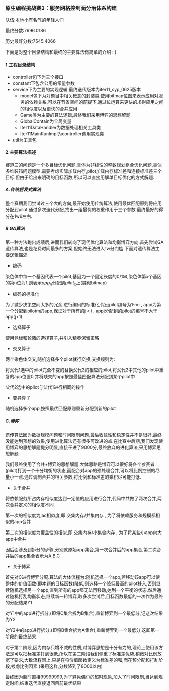 ### 原生编程挑战赛3：服务网格控制面分治体系构建

队伍:本地小有名气的年轻人们

最终分数:7696.0186

历史最好分数:7545.4066

下面是对整个目录结构和最终的主要算法做简单的介绍 : )

#### 1.工程目录结构

- controller包下为三个接口
- constant下包含公用的常量参数
- service下为主要的实现逻辑,最终迭代版本为iter11_syp_0625版本
  - model包下为对题目中相关概念的封装类,使用bitmap位图来表示应用对服务的依赖关系,可以在节省空间的前提下,通过位运算来更快的求得应用之间的相似度以及更快的合并应用
  - Game类为主要的算法逻辑,最终我们采用博弈的思想解题
  - GlobalContain为全局变量
  - Iter11DataHandler为数据处理相关工具类
  - Iter11MainRunImpl为controller调用实现类
- util为工具包

#### 2.主要算法描述

赛道三的问题是一个多目标优化问题,具体为非线性的整数规划组合优化问题,类似多维装箱问题模型.需要考虑实际加载内存,pilot加载内存标准差和连接标准差三个目标.但由于给出来明确的目标函数,所以可以直接用解单目标优化的方式解题.



##### A.传统启发式算法

整个赛期我们尝试过三个大的方向,最开始使用传统算法,使用最优匹配原则将应用分配到pilot.通过多次迭代分配,找出一组最优的权重作用于三个参数.最终最好的得分在1w6左右.



##### B.GA算法

第一种方法跑出成绩后,进而我们转向了现代优化算法和均衡博弈方向.首先尝试GA遗传算法,也是花费时间最多的方案,但始终无法进入1w分门槛.下面对遗传算法主要逻辑描述:

- 编码

染色体中每一个基因代表一个pilot,基因为一个固定长度的0/1串,染色体第x个基因的第n位为1,则表示$app_n$分配到$pilot_x$上(类似bitmap)

- 编码的标准化

为了减少决策空间太多的冗余,进行编码的标准化,假设pilot编号为1~m , appi为第一个分配到pilotm的app,保证对于所有的j < i , appj分配到的pilot的编号不大于app(j+1)

- 选择算子

使用竞标和轮赌的选择算子,并引入精英保留策略

- 交叉算子

两个染色体交叉,随机选择多个pilot就行交换,交换规则为:

将父代1选中的pilot完全不变的替换父代2的相应的pilot,将父代2中其他的pilot中重复的app位置0,并将缺失的app按照最佳匹配算法分配到某个pilot中

父代2选中的pilot与父代1进行相同的操作

- 变异算子

随机选择多个app,按照最优匹配原则重新分配到新的pilot



##### C.博弈

遗传算法因为数据规模问题和时间限制问题,最后收敛性和稳定性并不是很好,最终没能达到预想的效果,使用进化算法还有很多可改进的点.在比赛中后期,我们发现使用博弈的思想解题提分明显,直接干进了9000分,最终放弃的进化算法,采用博弈思想解题.

我们最终使用了合并+博弈的思想解题.大体思路是博弈可以很好将各个参赛者(pilot)打到一个十分均衡的状态,而配合对app的预处理合并,可以将比例控制的尽量小一点.通过调制合并的相关参数,将比例和标准差的乘积尽可能打低.

- 关于合并

将依赖服务所占内存相似度达到一定值的应用进行合并,代码中共做了两次合并,两次合并定义的相似度不同.

第一次的相似度为jac相似度,即 交集内存/并集内存 , 为了将依赖服务和规模都相似的app合并

第二次的相似度为覆盖性的相似,即 交集内存/小集合内存 , 为了将某些小app向大app中合并

因后面涉及到拆分的步骤,分别就原始app集合,第一次合并后的app集合,第二次合并后的app集合表示为A,B,C

- 关于博弈

首先对C进行博弈分配.算法的大体流程为:随机选择一个app,若移动该app可以使整体的价值函数(即本题的目标函数)降低,则选择一个降低最高的pilot移入,否则继续随机选择另一个app,直到所有的app都无法再移动,达到一个平衡的状态.然后通过随机打乱均衡状态,继续新一轮博弈,取多次尝试后,目标函数最低的一次作为最终的分配结果Y1

对Y1中的app进行拆分,(即将C集合拆为B集合),重新博弈到一个最低分,记这次结果为Y2

对Y2中的app进行拆分,(即将B集合拆为A集合),重新博弈到一个最低分,这即第一阶段的最终结果

对于第二阶段,因为内存只增不减的性质,对博弈思想是十分有力的,理论上使用该方法是可以把标准差打到很低,所以在第二阶段我们侧重了标准差优势,稍微对比例放宽了要求,大致流程同上,只是在将价值函数定义为标准差的和,而在预分配和打乱阶段,考虑比例因素.(采用这样,分数降到了8000以内)

最终因为超时直接99999999,为了避免偶尔的超时现象,加入了时间限制,当达到规定时间,结束迭代直接返回目前最优结果




